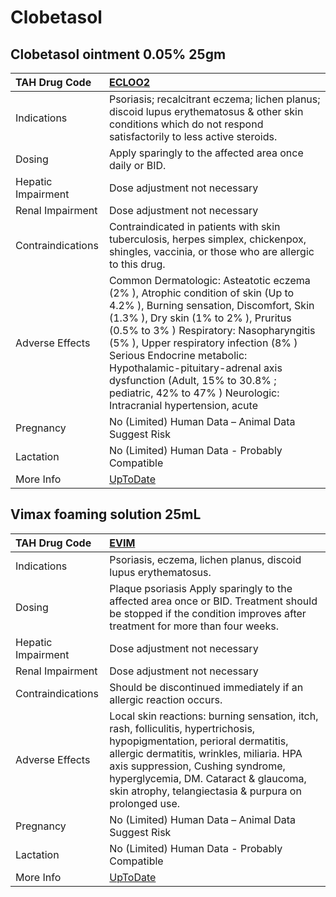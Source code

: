 # Clobetasol

## Clobetasol ointment 0.05% 25gm

| TAH Drug Code      | [ECLOO2](https://www.tahsda.org.tw/drugs/hissearch.php?drug_code=ECLOO2)                                                                                                                                                                                                                                                                                                                                                         |
|:-------------------|:---------------------------------------------------------------------------------------------------------------------------------------------------------------------------------------------------------------------------------------------------------------------------------------------------------------------------------------------------------------------------------------------------------------------------------|
| Indications        | Psoriasis; recalcitrant eczema; lichen planus; discoid lupus erythematosus & other skin conditions which do not respond satisfactorily to less active steroids.                                                                                                                                                                                                                                                                  |
| Dosing             | Apply sparingly to the affected area once daily or BID.                                                                                                                                                                                                                                                                                                                                                                          |
| Hepatic Impairment | Dose adjustment not necessary                                                                                                                                                                                                                                                                                                                                                                                                    |
| Renal Impairment   | Dose adjustment not necessary                                                                                                                                                                                                                                                                                                                                                                                                    |
| Contraindications  | Contraindicated in patients with skin tuberculosis, herpes simplex, chickenpox, shingles, vaccinia, or those who are allergic to this drug.                                                                                                                                                                                                                                                                                      |
| Adverse Effects    | Common Dermatologic: Asteatotic eczema (2% ), Atrophic condition of skin (Up to 4.2% ), Burning sensation, Discomfort, Skin (1.3% ), Dry skin (1% to 2% ), Pruritus (0.5% to 3% ) Respiratory: Nasopharyngitis (5% ), Upper respiratory infection (8% ) Serious Endocrine metabolic: Hypothalamic-pituitary-adrenal axis dysfunction (Adult, 15% to 30.8% ; pediatric, 42% to 47% ) Neurologic: Intracranial hypertension, acute |
| Pregnancy          | No (Limited) Human Data – Animal Data Suggest Risk                                                                                                                                                                                                                                                                                                                                                                               |
| Lactation          | No (Limited) Human Data - Probably Compatible                                                                                                                                                                                                                                                                                                                                                                                    |
| More Info          | [UpToDate](https://www.uptodate.com/contents/clobetasol-drug-information)                                                                                                                                                                                                                                                                                                                                                        |

## Vimax foaming solution 25mL

| TAH Drug Code      | [EVIM](https://www.tahsda.org.tw/drugs/hissearch.php?drug_code=EVIM)                                                                                                                                                                                                                                        |
|:-------------------|:------------------------------------------------------------------------------------------------------------------------------------------------------------------------------------------------------------------------------------------------------------------------------------------------------------|
| Indications        | Psoriasis, eczema, lichen planus, discoid lupus erythematosus.                                                                                                                                                                                                                                              |
| Dosing             | Plaque psoriasis Apply sparingly to the affected area once or BID. Treatment should be stopped if the condition improves after treatment for more than four weeks.                                                                                                                                          |
| Hepatic Impairment | Dose adjustment not necessary                                                                                                                                                                                                                                                                               |
| Renal Impairment   | Dose adjustment not necessary                                                                                                                                                                                                                                                                               |
| Contraindications  | Should be discontinued immediately if an allergic reaction occurs.                                                                                                                                                                                                                                          |
| Adverse Effects    | Local skin reactions: burning sensation, itch, rash, folliculitis, hypertrichosis, hypopigmentation, perioral dermatitis, allergic dermatitis, wrinkles, miliaria. HPA axis suppression, Cushing syndrome, hyperglycemia, DM. Cataract & glaucoma, skin atrophy, telangiectasia & purpura on prolonged use. |
| Pregnancy          | No (Limited) Human Data – Animal Data Suggest Risk                                                                                                                                                                                                                                                          |
| Lactation          | No (Limited) Human Data - Probably Compatible                                                                                                                                                                                                                                                               |
| More Info          | [UpToDate](https://www.uptodate.com/contents/clobetasol-drug-information)                                                                                                                                                                                                                                   |

